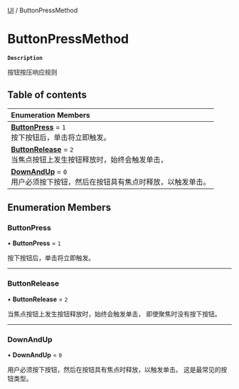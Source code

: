 [UI](../modules/UI.UI.md) / ButtonPressMethod

# ButtonPressMethod <Badge type="tip" text="Enumeration" />

**`Description`**

按钮按压响应规则

## Table of contents

| Enumeration Members                                                                                                       |
| :------------------------------------------------------------------------------------------------------------------------ |
| **[ButtonPress](UI.UI.ButtonPressMethod.md#buttonpress)** = `1` <br> 按下按钮后，单击将立即触发。                         |
| **[ButtonRelease](UI.UI.ButtonPressMethod.md#buttonrelease)** = `2` <br> 当焦点按钮上发生按钮释放时，始终会触发单击，     |
| **[DownAndUp](UI.UI.ButtonPressMethod.md#downandup)** = `0` <br> 用户必须按下按钮，然后在按钮具有焦点时释放，以触发单击。 |

## Enumeration Members

### ButtonPress

• **ButtonPress** = `1`

按下按钮后，单击将立即触发。

---

### ButtonRelease

• **ButtonRelease** = `2`

当焦点按钮上发生按钮释放时，始终会触发单击，
即使聚焦时没有按下按钮。

---

### DownAndUp

• **DownAndUp** = `0`

用户必须按下按钮，然后在按钮具有焦点时释放，以触发单击。
这是最常见的按钮类型。
